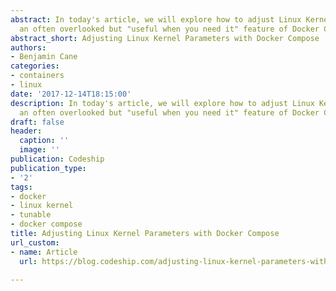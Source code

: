 ```yaml
---
abstract: In today's article, we will explore how to adjust Linux Kernel Parameters,
  an often overlooked but "useful when you need it" feature of Docker Compose.
abstract_short: Adjusting Linux Kernel Parameters with Docker Compose
authors:
- Benjamin Cane
categories:
- containers
- linux
date: '2017-12-14T18:15:00'
description: In today's article, we will explore how to adjust Linux Kernel Parameters,
  an often overlooked but "useful when you need it" feature of Docker Compose.
draft: false
header:
  caption: ''
  image: ''
publication: Codeship
publication_type:
- '2'
tags:
- docker
- linux kernel
- tunable
- docker compose
title: Adjusting Linux Kernel Parameters with Docker Compose
url_custom:
- name: Article
  url: https://blog.codeship.com/adjusting-linux-kernel-parameters-with-docker-compose/

---
```

